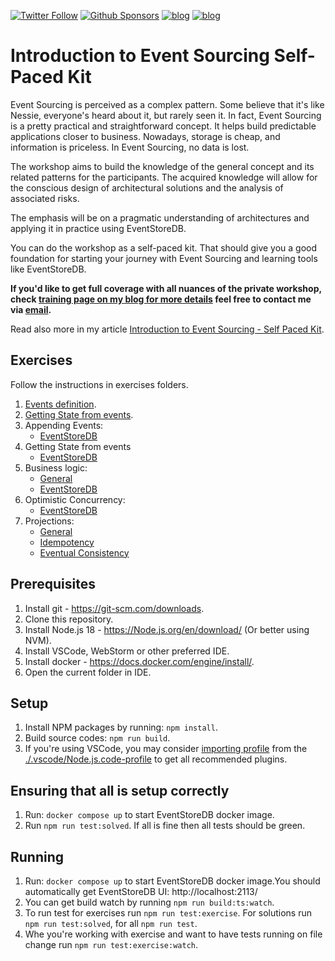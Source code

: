 [![Twitter Follow](https://img.shields.io/twitter/follow/oskar_at_net?style=social)](https://twitter.com/oskar_at_net) [![Github Sponsors](https://img.shields.io/static/v1?label=Sponsor&message=%E2%9D%A4&logo=GitHub&link=https://github.com/sponsors/oskardudycz/)](https://github.com/sponsors/oskardudycz/) [![blog](https://img.shields.io/badge/blog-event--driven.io-brightgreen)](https://event-driven.io/?utm_source=event_sourcing_jvm) [![blog](https://img.shields.io/badge/%F0%9F%9A%80-Architecture%20Weekly-important)](https://www.architecture-weekly.com/?utm_source=event_sourcing_net)

# Introduction to Event Sourcing Self-Paced Kit

Event Sourcing is perceived as a complex pattern. Some believe that it's like Nessie, everyone's heard about it, but rarely seen it. In fact, Event Sourcing is a pretty practical and straightforward concept. It helps build predictable applications closer to business. Nowadays, storage is cheap, and information is priceless. In Event Sourcing, no data is lost.

The workshop aims to build the knowledge of the general concept and its related patterns for the participants. The acquired knowledge will allow for the conscious design of architectural solutions and the analysis of associated risks.

The emphasis will be on a pragmatic understanding of architectures and applying it in practice using EventStoreDB.

You can do the workshop as a self-paced kit. That should give you a good foundation for starting your journey with Event Sourcing and learning tools like EventStoreDB.

**If you'd like to get full coverage with all nuances of the private workshop, check [training page on my blog for more details](https://event-driven.io/en/training/) feel free to contact me via [email](mailto:oskar.dudycz@gmail.com).**

Read also more in my article [Introduction to Event Sourcing - Self Paced Kit](https://event-driven.io/en/introduction_to_event_sourcing/?utm_source=event_sourcing_nodejs).

## Exercises

Follow the instructions in exercises folders.

1. [Events definition](./src/01_events_definition/).
2. [Getting State from events](./src/02_getting_state_from_events/).
3. Appending Events:
   - [EventStoreDB](./src/03_appending_events_eventstoredb/)
4. Getting State from events
   - [EventStoreDB](./src/04_getting_state_from_events_eventstoredb/)
5. Business logic:
   - [General](./src/05_business_logic/)
   - [EventStoreDB](./src/06_business_logic_eventstoredb/)
6. Optimistic Concurrency:
   - [EventStoreDB](./src/07_optimistic_concurrency_eventstoredb/)
7. Projections:
   - [General](./src/08_projections_single_stream/)
   - [Idempotency](./src/09_projections_single_stream_idempotency/)
   - [Eventual Consistency](./src/10_projections_single_stream_eventual_consistency/)

## Prerequisites

1. Install git - https://git-scm.com/downloads.
2. Clone this repository.
3. Install Node.js 18 - https://Node.js.org/en/download/ (Or better using NVM).
4. Install VSCode, WebStorm or other preferred IDE.
5. Install docker - https://docs.docker.com/engine/install/.
6. Open the current folder in IDE.

## Setup

1. Install NPM packages by running: `npm install`.
2. Build source codes: `npm run build`.
3. If you're using VSCode, you may consider [importing profile](https://code.visualstudio.com/updates/v1_75#_profiles) from the [./.vscode/Node.js.code-profile](./.vscode/Node.js.code-profile) to get all recommended plugins.

## Ensuring that all is setup correctly

1. Run: `docker compose up` to start EventStoreDB docker image.
2. Run `npm run test:solved`. If all is fine then all tests should be green.

## Running

1. Run: `docker compose up` to start EventStoreDB docker image.You should automatically get EventStoreDB UI: http://localhost:2113/
2. You can get build watch by running `npm run build:ts:watch`.
3. To run test for exercises run `npm run test:exercise`. For solutions run `npm run test:solved`, for all `npm run test`.
4. Whe you're working with exercise and want to have tests running on file change run `npm run test:exercise:watch`.
